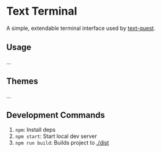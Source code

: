 # Text Terminal

A simple, extendable terminal interface used by [text-quest](https://github.com/desholmes/text-quest).

## Usage

...

## Themes

...

## Development Commands

1. `npm`: Install deps
1. `npm start`: Start local dev server
1. `npm run build`: Builds project to [./dist](./dist)
